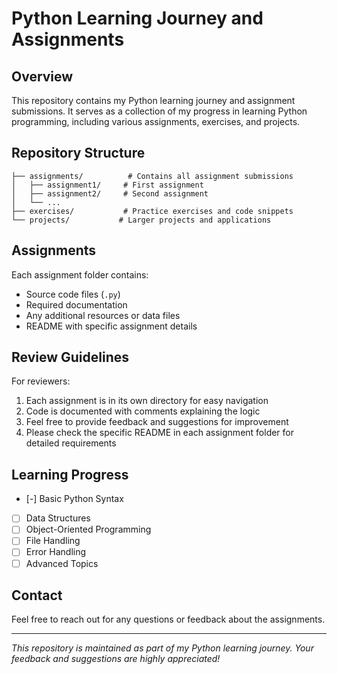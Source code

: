 # Python Learning Journey and Assignments

## Overview
This repository contains my Python learning journey and assignment submissions. It serves as a collection of my progress in learning Python programming, including various assignments, exercises, and projects.

## Repository Structure
```
├── assignments/          # Contains all assignment submissions
│   ├── assignment1/     # First assignment
│   ├── assignment2/     # Second assignment
│   └── ...
├── exercises/           # Practice exercises and code snippets
└── projects/           # Larger projects and applications
```

## Assignments
Each assignment folder contains:
- Source code files (`.py`)
- Required documentation
- Any additional resources or data files
- README with specific assignment details

## Review Guidelines
For reviewers:
1. Each assignment is in its own directory for easy navigation
2. Code is documented with comments explaining the logic
3. Feel free to provide feedback and suggestions for improvement
4. Please check the specific README in each assignment folder for detailed requirements

## Learning Progress
- [-] Basic Python Syntax
- [ ] Data Structures
- [ ] Object-Oriented Programming
- [ ] File Handling
- [ ] Error Handling
- [ ] Advanced Topics

## Contact
Feel free to reach out for any questions or feedback about the assignments.

---
*This repository is maintained as part of my Python learning journey. Your feedback and suggestions are highly appreciated!*
